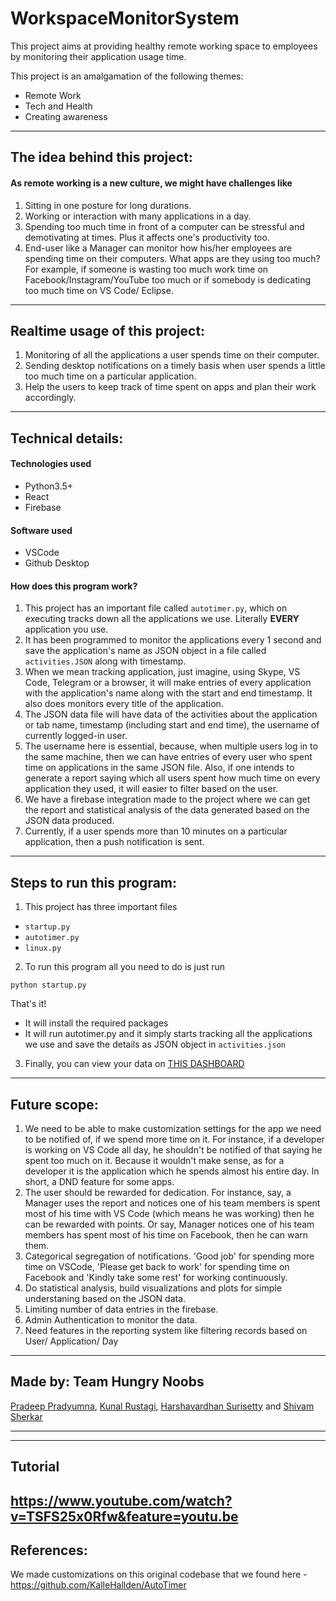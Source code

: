 # WorkspaceMonitorSystem


This project aims at providing healthy remote working space to employees by monitoring their application usage time. 

This project is an amalgamation of the following themes:
* Remote Work
* Tech and Health
* Creating awareness

---
 
## The idea behind this project:
#### As remote working is a new culture, we might have challenges like
1. Sitting in one posture for long durations.
2. Working or interaction with many applications in a day. 
3. Spending too much time in front of a computer can be stressful and demotivating at times. Plus it affects one's productivity too.
4. End-user like a Manager can monitor how his/her employees are spending time on their computers. What apps are they using too much? For example, if someone is wasting too much work time on Facebook/Instagram/YouTube too much or if somebody is dedicating too much time on VS Code/ Eclipse.

---

## Realtime usage of this project:
1. Monitoring of all the applications a user spends time on their computer.
2. Sending desktop notifications on a timely basis when user spends a little too much time on a particular application.
3. Help the users to keep track of time spent on apps and plan their work accordingly.

---

## Technical details:

#### Technologies used
* Python3.5+
* React
* Firebase

#### Software used
* VSCode
* Github Desktop

#### How does this program work?

1. This project has an important file called `autotimer.py`, which on executing tracks down all the applications we use. Literally **EVERY** application you use.
2. It has been programmed to monitor the applications every 1 second and save the application's name as JSON object in a file called `activities.JSON` along with timestamp.
3. When we mean tracking application, just imagine,  using Skype, VS Code, Telegram or a browser, it will make entries of every application with the application's name along with the start and end timestamp. It also does monitors every title of the application.
4. The JSON data file will have data of the activities about the application or tab name, timestamp (including start and end time), the username of currently logged-in user.
5. The username here is essential, because, when multiple users log in to the same machine, then we can have entries of every user who spent time on applications in the same JSON file. Also, if one intends to generate a report saying which all users spent how much time on every application they used, it will easier to filter based on the user. 
6. We have a firebase integration made to the project where we can get the report and statistical analysis of the data generated based on the JSON data produced.
7. Currently, if a user spends more than 10 minutes on a particular application, then a push notification is sent.

---


## Steps to run this program: 
1. This project has three important files
  * `startup.py`
  * `autotimer.py`
  * `linux.py`

2. To run this program all you need to do is just run
 ```
 python startup.py
 ```
 That's it!
  * It will install the required packages
  * It will run autotimer.py and it simply starts tracking all the applications we use and save the details as JSON object in `activities.json`

3. Finally, you can view your data on [THIS DASHBOARD](https://activity-dashboard.harsha-iiiv1.vercel.app/)

---   

## Future scope:
1. We need to be able to make customization settings for the app we need to be notified of, if we spend more time on it. For instance, if a developer is working on VS Code all day, he shouldn't be notified of that saying he spent too much on it. Because it wouldn't make sense, as for a developer it is the application which he spends almost his entire day. In short, a DND feature for some apps.
2. The user should be rewarded for dedication. For instance, say, a Manager uses the report and notices one of his team members is spent most of his time with VS Code (which means he was working) then he can be rewarded with points. Or say, Manager notices one of his team members has spent most of his time on Facebook, then he can warn them.
3. Categorical segregation of notifications. 'Good job' for spending more time on VSCode, 'Please get back to work' for spending time on Facebook and 'Kindly take some rest' for working continuously.
4. Do statistical analysis, build visualizations and plots for simple understaning based on the JSON data.
5. Limiting number of data entries in the firebase.
6. Admin Authentication to monitor the data.
7. Need features in the reporting system like filtering records based on User/ Application/ Day

---

## Made by: Team Hungry Noobs
[Pradeep Pradyumna](https://github.com/pradeepradyumna), [Kunal Rustagi](https://github.com/kunalrustagi08), [Harshavardhan Surisetty](https://github.com/harsha-iiiv) and [Shivam Sherkar](https://github.com/shivamsherkar23)

---

---
## Tutorial

https://www.youtube.com/watch?v=TSFS25x0Rfw&feature=youtu.be
---
## References:
We made customizations on this original codebase that we found here - https://github.com/KalleHallden/AutoTimer 
